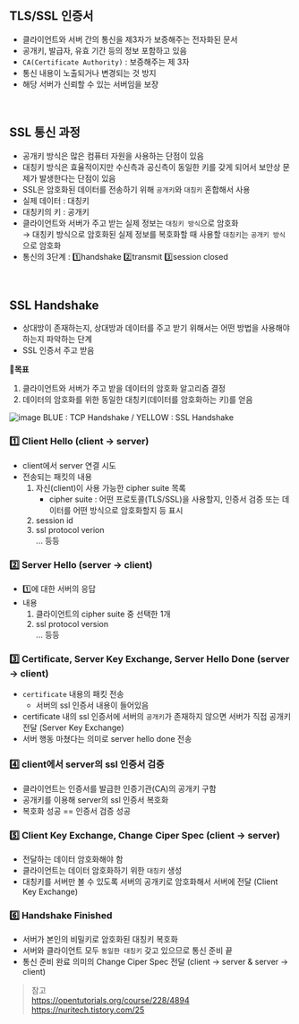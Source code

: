 ## TLS/SSL 인증서 
- 클라이언트와 서버 간의 통신을 제3자가 보증해주는 전자화된 문서 
- 공개키, 발급자, 유효 기간 등의 정보 포함하고 있음
- `CA(Certificate Authority)` : 보증해주는 제 3자
- 통신 내용이 노출되거나 변경되는 것 방지 
- 해당 서버가 신뢰할 수 있는 서버임을 보장 

</br>

## SSL 통신 과정 
- 공개키 방식은 많은 컴퓨터 자원을 사용하는 단점이 있음
- 대칭키 방식은 효율적이지만 수신측과 공신측이 동일한 키를 갖게 되어서 보안상 문제가 발생한다는 단점이 있음 
- SSL은 암호화된 데이터를 전송하기 위해 `공개키`와 `대칭키` 혼합해서 사용
- 실제 데이터 : 대칭키 
- 대칭키의 키 : 공개키
- 클라이언트와 서버가 주고 받는 실제 정보는 `대칭키 방식`으로 암호화                
  → 대칭키 방식으로 암호화된 실제 정보를 복호화할 때 사용할 `대칭키`는 `공개키 방식`으로 암호화 
- 통신의 3단계 : 1️⃣handshake 2️⃣transmit 3️⃣session closed

</br>

## SSL Handshake 
- 상대방이 존재하는지, 상대방과 데이터를 주고 받기 위해서는 어떤 방법을 사용해야 하는지 파악하는 단계 
- SSL 인증서 주고 받음 

🚩**목표**
1. 클라이언트와 서버가 주고 받을 데이터의 암호화 알고리즘 결정
2. 데이터의 암호화를 위한 동일한 대칭키(데이터를 암호화하는 키)를 얻음

![image](https://user-images.githubusercontent.com/63537847/217736563-b00d7ddd-9aa2-4ce2-842c-c859cee1c12e.png)
BLUE : TCP Handshake / YELLOW : SSL Handshake 

### 1️⃣ Client Hello (client → server)
- client에서 server 연결 시도 
- 전송되는 패킷의 내용 
  1. 자신(client)이 사용 가능한 cipher suite 목록
      - cipher suite : 어떤 프로토콜(TLS/SSL)을 사용할지, 인증서 검증 또는 데이터를 어떤 방식으로 암호화할지 등 표시 
  2. session id 
  3. ssl protocol verion            
  ... 등등  
  
### 2️⃣ Server Hello (server → client)
- 1️⃣에 대한 서버의 응답 
- 내용 
  1. 클라이언트의 cipher suite 중 선택한 1개 
  2. ssl protocol version              
  ... 등등 

### 3️⃣ Certificate, Server Key Exchange, Server Hello Done (server → client) 
- `certificate` 내용의 패킷 전송 
  - 서버의 ssl 인증서 내용이 들어있음 
- certificate 내의 ssl 인증서에 서버의 `공개키`가 존재하지 않으면 서버가 직접 공개키 전달 (Server Key Exchange)
- 서버 행동 마쳤다는 의미로 server hello done 전송 

### 4️⃣ client에서 server의 ssl 인증서 검증 
- 클라이언트는 인증서를 발급한 인증기관(CA)의 공개키 구함
- 공개키를 이용해 server의 ssl 인증서 복호화 
- 복호화 성공 == 인증서 검증 성공 

### 5️⃣ Client Key Exchange, Change Ciper Spec (client → server) 
- 전달하는 데이터 암호화해야 함 
- 클라이언트는 데이터 암호화하기 위한  `대칭키` 생성 
- 대칭키를 서버만 볼 수 있도록 서버의 공개키로 암호화해서 서버에 전달 (Client Key Exchange)

### 6️⃣ Handshake Finished 
- 서버가 본인의 비밀키로 암호화된 대칭키 복호화 
- 서버와 클라이언트 모두 `동일한 대칭키` 갖고 있으므로 통신 준비 끝
- 통신 준비 완료 의미의 Change Ciper Spec 전달 (client → server & server → client) 



> 참고             
> https://opentutorials.org/course/228/4894                       
> https://nuritech.tistory.com/25

